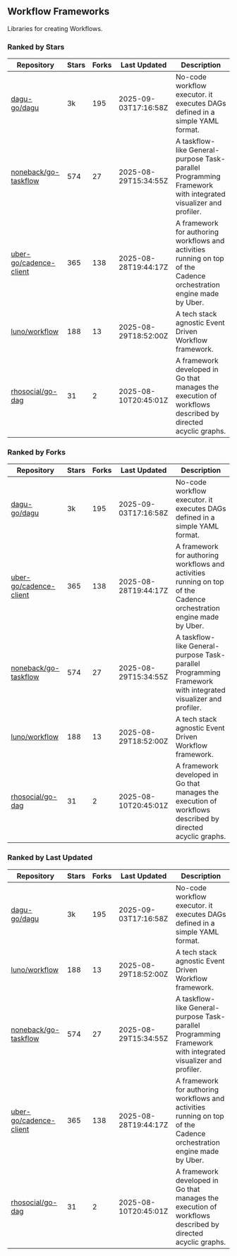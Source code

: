 ## Workflow Frameworks

Libraries for creating Workflows.

### Ranked by Stars

| Repository | Stars | Forks | Last Updated | Description | 
|------------|-------|-------|--------------|-------------|
| [dagu-go/dagu](https://github.com/dagu-go/dagu) | 3k | 195 | 2025-09-03T17:16:58Z |  No-code workflow executor. it executes DAGs defined in a simple YAML format. |
| [noneback/go-taskflow](https://github.com/noneback/go-taskflow) | 574 | 27 | 2025-08-29T15:34:55Z |  A taskflow-like General-purpose Task-parallel Programming Framework with integrated visualizer and profiler. |
| [uber-go/cadence-client](https://github.com/uber-go/cadence-client) | 365 | 138 | 2025-08-28T19:44:17Z |  A framework for authoring workflows and activities running on top of the Cadence orchestration engine made by Uber. |
| [luno/workflow](https://github.com/luno/workflow) | 188 | 13 | 2025-08-29T18:52:00Z |  A tech stack agnostic Event Driven Workflow framework. |
| [rhosocial/go-dag](https://github.com/rhosocial/go-dag) | 31 | 2 | 2025-08-10T20:45:01Z |  A framework developed in Go that manages the execution of workflows described by directed acyclic graphs. |

### Ranked by Forks

| Repository | Stars | Forks | Last Updated | Description | 
|------------|-------|-------|--------------|-------------|
| [dagu-go/dagu](https://github.com/dagu-go/dagu) | 3k | 195 | 2025-09-03T17:16:58Z |  No-code workflow executor. it executes DAGs defined in a simple YAML format. |
| [uber-go/cadence-client](https://github.com/uber-go/cadence-client) | 365 | 138 | 2025-08-28T19:44:17Z |  A framework for authoring workflows and activities running on top of the Cadence orchestration engine made by Uber. |
| [noneback/go-taskflow](https://github.com/noneback/go-taskflow) | 574 | 27 | 2025-08-29T15:34:55Z |  A taskflow-like General-purpose Task-parallel Programming Framework with integrated visualizer and profiler. |
| [luno/workflow](https://github.com/luno/workflow) | 188 | 13 | 2025-08-29T18:52:00Z |  A tech stack agnostic Event Driven Workflow framework. |
| [rhosocial/go-dag](https://github.com/rhosocial/go-dag) | 31 | 2 | 2025-08-10T20:45:01Z |  A framework developed in Go that manages the execution of workflows described by directed acyclic graphs. |

### Ranked by Last Updated

| Repository | Stars | Forks | Last Updated | Description | 
|------------|-------|-------|--------------|-------------|
| [dagu-go/dagu](https://github.com/dagu-go/dagu) | 3k | 195 | 2025-09-03T17:16:58Z |  No-code workflow executor. it executes DAGs defined in a simple YAML format. |
| [luno/workflow](https://github.com/luno/workflow) | 188 | 13 | 2025-08-29T18:52:00Z |  A tech stack agnostic Event Driven Workflow framework. |
| [noneback/go-taskflow](https://github.com/noneback/go-taskflow) | 574 | 27 | 2025-08-29T15:34:55Z |  A taskflow-like General-purpose Task-parallel Programming Framework with integrated visualizer and profiler. |
| [uber-go/cadence-client](https://github.com/uber-go/cadence-client) | 365 | 138 | 2025-08-28T19:44:17Z |  A framework for authoring workflows and activities running on top of the Cadence orchestration engine made by Uber. |
| [rhosocial/go-dag](https://github.com/rhosocial/go-dag) | 31 | 2 | 2025-08-10T20:45:01Z |  A framework developed in Go that manages the execution of workflows described by directed acyclic graphs. |


